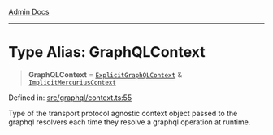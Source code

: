 [Admin Docs](/)

***

# Type Alias: GraphQLContext

> **GraphQLContext** = [`ExplicitGraphQLContext`](ExplicitGraphQLContext.md) & [`ImplicitMercuriusContext`](ImplicitMercuriusContext.md)

Defined in: [src/graphql/context.ts:55](https://github.com/Sourya07/talawa-api/blob/aac5f782223414da32542752c1be099f0b872196/src/graphql/context.ts#L55)

Type of the transport protocol agnostic context object passed to the graphql resolvers each time they resolve a graphql operation at runtime.
